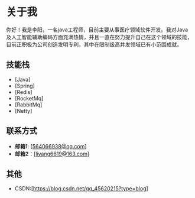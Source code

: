 # 关于我

你好！我是李阳，一名java工程师，目前主要从事医疗领域软件开发。我对Java及人工智能辅助编码方面充满热情，并且一直在努力提升自己在这个领域的技能， 目前正积极为公司创造发明专利，其中在限制级高并发领域已有小范围成就。

## 技能栈

- [Java]
- [Spring]
- [Redis]
- [RocketMq]
- [RabbitMq]
- [Netty]

## 联系方式

- **邮箱1**: [564066938@qq.com]
- **邮箱2**：[liyang6619@163.com]

## 其他

- CSDN:[https://blog.csdn.net/qq_45620215?type=blog]



